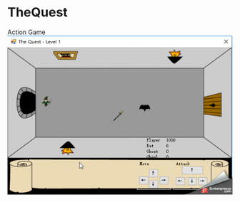 # TheQuest
Action Game
<br>
![alt tag](https://github.com/Yitian2003/TheQuest/blob/master/theQuest.gif)
</br>
